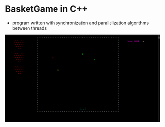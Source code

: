# BasketGame in C++

- program written with synchronization and parallelization algorithms between threads

![ScreenShot](./ScreenShot.png)